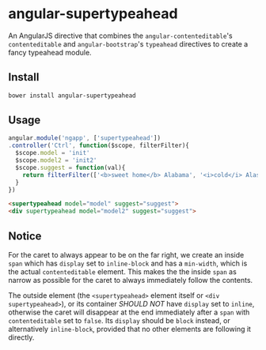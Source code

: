 # angular-supertypeahead

An AngularJS directive that combines the `angular-contenteditable`'s
`contenteditable` and `angular-bootstrap`'s `typeahead` directives to create a
fancy typeahead module.

## Install

```bash
bower install angular-supertypeahead
```

## Usage

```javascript
angular.module('ngapp', ['supertypeahead'])
.controller('Ctrl', function($scope, filterFilter){
  $scope.model = 'init'
  $scope.model2 = 'init2'
  $scope.suggest = function(val){
    return filterFilter(['<b>sweet home</b> Alabama', '<i>cold</i> Alaska', 'Arizona'], val)
  }
})
```

```html
<supertypeahead model="model" suggest="suggest">
<div supertypeahead model="model2" suggest="suggest">
```

## Notice

For the caret to always appear to be on the far right, we create an inside
`span` which has `display` set to `inline-block` and has a `min-width`, which
is the actual `contenteditable` element. This makes the the inside `span` as
narrow as possible for the caret to always immediately follow the contents.

The outside element (the `<supertypeahead>` element itself or
`<div supertypeahead>`), or its container *SHOULD NOT* have `display` set to
`inline`, otherwise the caret will disappear at the end immediately after a
`span` with `contenteditable` set to `false`. Its `display` should be `block`
instead, or alternatively `inline-block`, provided that no other elements are
following it directly.
